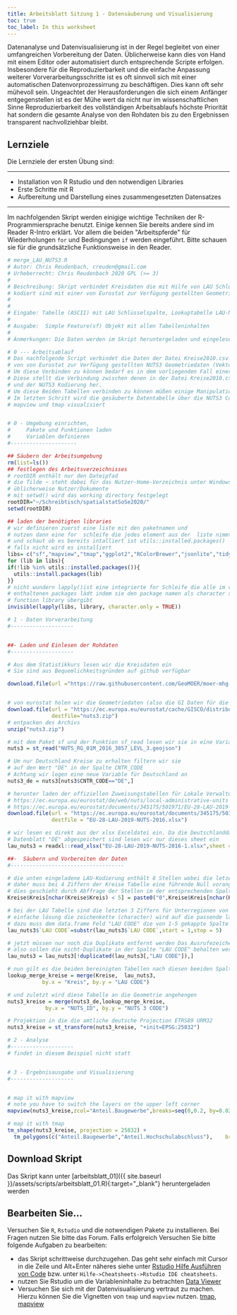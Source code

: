 ```yaml
---
title: Arbeitsblatt Sitzung 1 - Datensäuberung und Visualisierung
toc: true
toc_label: In this worksheet
---
```



Datenanalyse und Datenvisualisierung ist in der Regel begleitet von einer umfangreichen Vorbereitung der Daten. Üblicherweise kann dies von Hand mit einem Editor oder automatisiert durch entsprechende Scripte erfolgen. <!--more-->Insbesondere für die Reproduzierbarkeit und die einfache Anpassung weiterer Vorverarbeitungsschritte ist es oft sinnvoll sich mit einer automatischen Datenvorprozessirrung zu beschäftigen. Dies kann oft sehr mühevoll sein. Ungeachtet der Herausforderungen die sich einem Anfänger entgegenstellen ist es der Mühe wert da nicht nur im wissenschaftlichen Sinne Reproduzierbarkeit des vollständigen Arbeitsablaufs höchste Priorität hat sondern die gesamte Analyse von den Rohdaten bis zu den Ergebnissen transparent nachvollziehbar bleibt. 


## Lernziele

Die Lernziele der ersten Übung sind:

---

  * Installation von R Rstudio und den notwendigen Libraries
  * Erste Schritte mit R
  * Aufbereitung und Darstellung eines zusammengesetzten Datensatzes 
 
---

Im nachfolgenden Skript werden einigige wichtige Techniken der R-Programmiersprache benutzt. Einige kennen Sie bereits andere sind im Reader R-Intro erklärt. Vor allem die beiden "Arbeitspferde" für Wiederholungen `for` und Bedingungen `if` werden eingeführt. Bitte schauen sie für die grundsätzliche Funktionsweise in den Reader.



```r
# merge_LAU_NUTS3.R 
# Autor: Chris Reudenbach, creuden@gmail.com
# Urheberrecht: Chris Reudenbach 2020 GPL (>= 3)
#
# Beschreibung: Skript verbindet Kreisdaten die mit Hilfe von LAU Schlüsseln
# kodiert sind mit einer von Eurostat zur Verfügung gestellten Geometrie.
#  
#
# Eingabe: Tabelle (ASCII) mit LAU Schlüsselspalte, Lookuptabelle LAU-NUTS, NUTS Geometrie in eine GDAL kompatiblen Dateiformat.
#
# Ausgabe:  Simple Feature(sf) Objekt mit allen Tabelleninhalten
#
# Anmerkungen: Die Daten werden im Skript heruntergeladen und eingelesen. Da diese mit statischen URLs und Dateinamen versehen sind müssen etwaige Veränderungen angepasst werden

# 0 --- Arbeitsablauf
# Das nachfolgende Script verbindet die Daten der Datei Kreise2010.csv mit 
# von von Eurostat zur Verfügung gestellten NUTS3 Geometriedaten (Vektordaten der Kreise)
# Um diese Verbinden zu können bedarf es in dem vorliegenden Fall einer weiteren Tabelle
# Diese stellt die Verbindung zwischen denen in der Datei Kreise2010.csv verwendeten LAU Kodierung
# und der NUTS3 Kodierung her.
# Um diese Beiden Tabellen verbinden zu können müßen einige Manipulationen an den  Daten vorgenommen werden
# Im letzten Schritt wird die gesäuberte Datentabelle über die NUTS3 Codes an die Geometrie an gehangen und mit 
# mapview und tmap visualisiert


# 0 - Umgebung einrichten, 
#     Pakete und Funktionen laden
#     Variablen definieren
#---------------------

## Säubern der Arbeitsumgebung
rm(list=ls())
## festlegen des Arbeitsverzeichnisses
# rootDIR enthält nur den Dateipfad
# die Tilde ~ steht dabei für das Nutzer-Home-Verzeichnis unter Windows 
# üblicherweise Nutzer/Dokumente
# mit setwd() wird das working directory festgelegt
rootDIR="~/Schreibtisch/spatialstatSoSe2020/"
setwd(rootDIR)

## laden der benötigten libraries
# wir definieren zuerst eine liste mit den paketnamen und 
# nutzen dann eine for  schleife die jedes element aus der  liste nimmt 
# und schaut ob es bereits intalliert ist utils::installed.packages() 
# falls nicht wird es installiert 
libs= c("sf","mapview","tmap","ggplot2","RColorBrewer","jsonlite","tidyverse")
for (lib in libs){
if(!lib %in% utils::installed.packages()){
  utils::install.packages(lib)
}}
# nicht wundern lapply()ist eine integrierte for Schleife die alle im vector libs
# enthaltenen packages lädt indem sie den package namen als character string an die 
# function library übergibt
invisible(lapply(libs, library, character.only = TRUE))

# 1 - Daten Vorverarbeitung
#--------------------


##- Laden und Einlesen der Rohdaten
#--------------------

# Aus dem Statistikkurs lesen wir die Kreisdaten ein
# Sie sind aus Bequemlichkeitsgründen auf github verfügbar

download.file(url ="https://raw.githubusercontent.com/GeoMOER/moer-mhg-spatial/master/docs/assets/data/Kreisdaten2010.csv",     destfile = "Kreisdaten2010.csv")


# von eurostat holen wir die Geometriedaten (also die GI Daten für die NUTS3 Kreise)
download.file(url = "https://ec.europa.eu/eurostat/cache/GISCO/distribution/v2/nuts/download/ref-nuts-2016-01m.geojson.zip",
              destfile="nuts3.zip")
# entpacken des Archivs
unzip("nuts3.zip")

# mit dem Paket sf und der Funktion sf_read lesen wir sie in eine Variable
nuts3 = st_read("NUTS_RG_01M_2016_3857_LEVL_3.geojson")

# Um nur Deutschland Kreise zu erhalten filtern wir sie 
# auf den Wert "DE" in der Spalte CNTR_CODE
# Achtung wir legen eine neue Variable für Deutschland an
nuts3_de = nuts3[nuts3$CNTR_CODE=="DE",]

# herunter laden der offiziellen Zuweisungstabellen für Lokale Verwaltungseinheiten (LAU) <-> NUTS3 Konversion
# https://ec.europa.eu/eurostat/de/web/nuts/local-administrative-units
# https://ec.europa.eu/eurostat/documents/345175/501971/EU-28-LAU-2019-NUTS-2016.xlsx
download.file(url = "https://ec.europa.eu/eurostat/documents/345175/501971/EU-28-LAU-2019-NUTS-2016.xlsx",
              destfile = "EU-28-LAU-2019-NUTS-2016.xlsx")

# wir lesen es direkt aus der xlsx Exceldatei ein. Da die Deutschlanddaten im
# Datenblatt "DE" abgespeichert sind lesen wir nur dieses sheet ein
lau_nuts3 = readxl::read_xlsx("EU-28-LAU-2019-NUTS-2016-1.xlsx",sheet = "DE")

##-  Säubern und Vorbereiten der Daten
#------------------------------------

# die unten eingeladene LAU-Kodierung enthält 8 Stellen wobei die letzen beiden lokale Untegruppen darstellen
# daher muss bei 4 Ziffern der Kreise Tabelle eine führende Null vorangestellt werden
# dies geschieht durch Abffrage der Stellen im der entsprechenden Spalte
Kreise$Kreis[nchar(Kreise$Kreis) < 5] = paste0("0",Kreise$Kreis[nchar(Kreise$Kreis) < 5])

# bei der LAU Tabelle sind die letzten 3 Ziffern für Unterregionen von Nuts3 daher können sie ignoriert werden
# einfache lösung die zeichenkette (character) wird auf die passende länge abgeschnitten
# dazu muss dem data.frame Feld "LAU CODE" die von 1-5 gekappte Spalte zugewieden werden
lau_nuts3$`LAU CODE`=substr(lau_nuts3$`LAU CODE`,start = 1,stop = 5)

# jetzt müssen nur noch die Duplikate entfernt werden Das Ausrufezeichen ist dabei die Verneinung 
# also sollen die nicht-Duplikate in der Spalte "LAU CODE" behalten werden
lau_nuts3 = lau_nuts3[!duplicated(lau_nuts3[,"LAU CODE"]),]

# nun gilt es die beiden bereinigten Tabellen nach diesen beeiden Spalten zusammen zu führen
lookup_merge_kreise = merge(Kreise,  lau_nuts3,
           by.x = "Kreis", by.y = "LAU CODE")

# und zuletzt wird diese Tabelle an die Geometrie angehengen
nuts3_kreise = merge(nuts3_de,lookup_merge_kreise,
            by.x = "NUTS_ID", by.y = "NUTS 3 CODE")

# Projektion in die die amtliche deutsche Projection ETRS89 URM32
nuts3_kreise = st_transform(nuts3_kreise, "+init=EPSG:25832")

# 2 - Analyse
#--------------------
# findet in diesem Beispiel nicht statt


# 3 - Ergebnisausgabe und Visualisierung 
#--------------------


# map it with mapview
# note you have to switch the layers on the upper left corner
mapview(nuts3_kreise,zcol="Anteil.Baugewerbe",breaks=seq(0,0.2, by=0.025))+mapview(nuts3_kreise,zcol="Anteil.Hochschulabschluss",breaks=seq(0,0.2, by=0.025))

# map it with tmap
tm_shape(nuts3_kreise, projection = 25832) + 
  tm_polygons(c("Anteil.Baugewerbe","Anteil.Hochschulabschluss"),    breaks=seq(0,0.2, by=0.025))


```
## Download Skript
Das Skript kann unter [arbeitsblatt_01]({{ site.baseurl }}/assets/scripts/arbeitsblatt_01.R){:target="_blank"} heruntergeladen werden

## Bearbeiten Sie…
Versuchen Sie  `R`, `Rstudio` und die notwendigen Pakete zu installieren. Bei Fragen nutzen Sie bitte das Forum. Falls erfolgreich Versuchen Sie bitte folgende Aufgaben zu bearbeiten:

* das Skript schrittweise durchzugehen. Das geht sehr einfach mit Cursor in die Zeile und Alt+Enter näheres siehe unter [Rstudio Hilfe Ausführen von Code](https://support.rstudio.com/hc/en-us/articles/200484448-Editing-and-Executing-Code) bzw. unter `Hilfe->Cheatsheets->Rstudio IDE cheatsheets`.
* nutzen Sie Rstudio um die Variableninhalte zu betrachten [Data Viewer](https://support.rstudio.com/hc/en-us/articles/205175388-Using-the-Data-Viewer)
* Versuchen Sie sich mit der Datenvisualisierung vertraut zu machen. Hierzu können Sie die Vignetten von `tmap` und `mapview` nutzen. [tmap](https://cran.r-project.org/web/packages/tmap/vignettes/tmap-getstarted.html), [mapview](https://r-spatial.github.io/mapview/articles/articles/mapview_01-basics.html)


